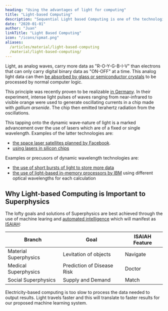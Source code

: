 ```yaml
---
heading: "Using the advantages of light for computing"
title: "Light-based Computing"
description: "Sequential Light based Computing is one of the technologies that can be developed from Material Superphysics. It aims to complement non-linear quantum computing"
date: "2020-01-01"
author: "Juan"
linkTitle: "Light Based Computing"
icon: "/icons/spmat.png"
aliases: 
  /articles/material/light-based-computing
  /material/light-based-computing/
---
```




Light, as analog waves, carry more data as "R-O-Y-G-B-I-V" than electrons that can only carry digital binary data as "ON-OFF" at a time. This analog light data can then [be absorbed by glass or semiconductor crystals](https://www.networkworld.com/article/3338081/light-based-computers-to-be-5000-times-faster.html) to be processed by normal computer logic. 

This principle was recently proven to be realizable [in Germany](http://www.fv-berlin.de). In their experiment, intense light pulses of waves ranging from near-infrared to visible orange were used to generate oscillating currents in a chip made with *gallium arsenide*. The chip then emitted terahertz radiation from the oscillations. 

This tapping onto the dynamic wave-nature of light is a marked advancement over the use of lasers which are of a fixed or single wavelength. Examples of the latter technologies are:

- [the space laser satellites planned by Facebook](https://spectrum.ieee.org/tech-talk/aerospace/satellites/facebooks-secret-space-lasers). 
- [using lasers in silicon chips](https://www.networkworld.com/article/3047099/hardware/want-faster-systems-grow-a-laser-on-the-chip.html)

Examples or precusors of dynamic wavelength technologies are: 

- [the use of short bursts of light to store more data](https://www.tue.nl/en/news/news-overview/10-01-2019-next-generation-photonic-memory-devices-are-light-written-ultrafast-and-energy-efficient/)
- [the use of light-based in-memory processors by IBM](https://www.zdnet.com/article/ibm-is-using-light-instead-of-electricity-to-create-ultra-fast-computing/) using different optical wavelengths for each calculation


## Why Light-based Computing is Important to Superphysics

The lofty goals and solutions of Superphysics are best achieved through the use of machine learing and [automated intelligence](/superphysics/ai-is-autonomous) which will manifest as [ISAIAH](/articles/superphysics/what-is-isaiah):


Branch | Goal | ISAIAH Feature
--- | --- | --- 
Material Superphysics | Levitation of objects | Navigate
Medical Superphysics | Prediction of Disease Risk | Doctor
Social Superphysics | Supply and Demand | Match


Electricity-based computing is too slow to process the data needed to output results. Light travels faster and this will translate to faster results for our proposed machine learning system. 
